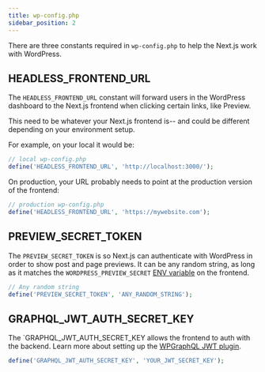 ```yaml
---
title: wp-config.php
sidebar_position: 2
---
```


There are three constants required in `wp-config.php` to help the Next.js work with WordPress.

## HEADLESS_FRONTEND_URL

The `HEADLESS_FRONTEND_URL` constant will forward users in the WordPress dashboard to the Next.js frontend when clicking certain links, like Preview.

This need to be whatever your Next.js frontend is-- and could be different depending on your environment setup.

For example, on your local it would be:

```php
// local wp-config.php
define('HEADLESS_FRONTEND_URL', 'http://localhost:3000/');
```

On production, your URL probably needs to point at the production version of the frontend:

```php
// production wp-config.php
define('HEADLESS_FRONTEND_URL', 'https://mywebsite.com');
```

## PREVIEW_SECRET_TOKEN

The `PREVIEW_SECRET_TOKEN` is so Next.js can authenticate with WordPress in order to show post and page previews. It can be any random string, as long as it matches the `WORDPRESS_PREVIEW_SECRET` [ENV variable](/docs/frontend/env-variables#list-of-env-variables) on the frontend.

```php
// Any random string
define('PREVIEW_SECRET_TOKEN', 'ANY_RANDOM_STRING');
```

## GRAPHQL_JWT_AUTH_SECRET_KEY

The `GRAPHQL_JWT_AUTH_SECRET_KEY allows the frontend to auth with the backend. Learn more about setting up the [WPGraphQL JWT plugin](https://www.wpgraphql.com/extenstion-plugins/wpgraphql-jwt-authentication/).

```php
define('GRAPHQL_JWT_AUTH_SECRET_KEY', 'YOUR_JWT_SECRET_KEY');
```
